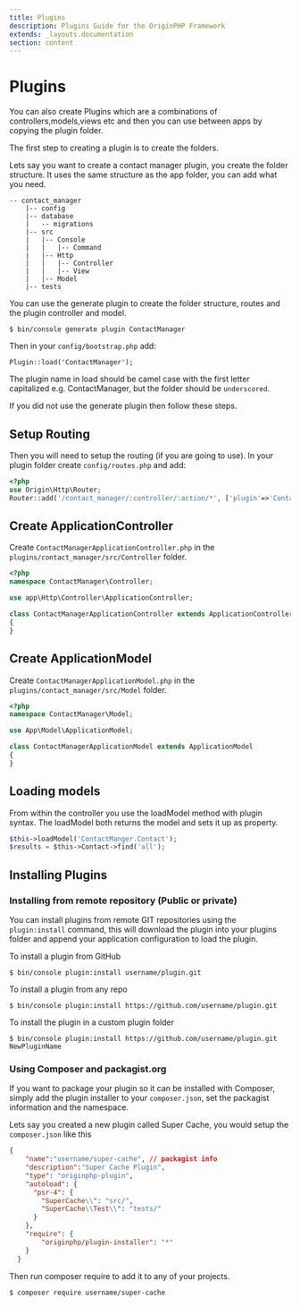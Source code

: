 ```yaml
---
title: Plugins
description: Plugins Guide for the OriginPHP Framework
extends: _layouts.documentation
section: content
---
```

# Plugins 

You can also create Plugins which are a combinations of controllers,models,views etc and then you can use between apps by copying the plugin folder.

The first step to creating a plugin is to create the folders.

Lets say you want to create a contact manager plugin, you create the folder structure. It uses the same structure as the app folder, you can add what you need.

```
-- contact_manager
    |-- config
    |-- database
    |   -- migrations
    |-- src
    |   |-- Console
    |   |   |-- Command
    |   |-- Http
    |   |   |-- Controller
    |   |   |-- View
    |   |-- Model
    |-- tests
```

You can use the generate plugin to create the folder structure, routes and the plugin controller and model.

```linux
$ bin/console generate plugin ContactManager
```

Then in your `config/bootstrap.php` add:

`Plugin::load('ContactManager');` 

The plugin name in load should be camel case with the first letter capitalized e.g. ContactManager, but the folder should be `underscored`.

If you did not use the generate plugin then follow these steps.

## Setup Routing

Then you will need to setup the routing (if you are going to use). In your plugin folder create `config/routes.php` and add:

```php
<?php 
use Origin\Http\Router;
Router::add('/contact_manager/:controller/:action/*', ['plugin'=>'ContactManager']);
```

## Create ApplicationController

Create `ContactManagerApplicationController.php` in the `plugins/contact_manager/src/Controller` folder.

```php
<?php 
namespace ContactManager\Controller;

use app\Http\Controller\ApplicationController;

class ContactManagerApplicationController extends ApplicationController
{
}
```

## Create ApplicationModel

Create `ContactManagerApplicationModel.php` in the `plugins/contact_manager/src/Model` folder.

```php
<?php 
namespace ContactManager\Model;

use App\Model\ApplicationModel;

class ContactManagerApplicationModel extends ApplicationModel
{
}

```

## Loading models

From within the controller you use the loadModel method with plugin syntax. The loadModel both returns the model
and sets it up as property.

```php
$this->loadModel('ContactManger.Contact');
$results = $this->Contact->find('all');
```

## Installing Plugins

### Installing from remote repository (Public or private)

You can install plugins from remote GIT repositories using the `plugin:install` command, this will download the plugin into your plugins folder and append your application configuration to load the plugin.

To install a plugin from GitHub

```linux
$ bin/console plugin:install username/plugin.git 
```

To install a plugin from any repo

```
$ bin/console plugin:install https://github.com/username/plugin.git
```

To install the plugin in a custom plugin folder

```
$ bin/console plugin:install https://github.com/username/plugin.git NewPluginName
```

### Using Composer and packagist.org

If you want to package your plugin so it can be installed with Composer, simply add the plugin installer to your `composer.json`, set the packagist information and the namespace.

Lets say you created a new plugin called Super Cache, you would setup the `composer.json` like this

```json
{
    "name":"username/super-cache", // packagist info
    "description":"Super Cache Plugin",
    "type": "originphp-plugin",
    "autoload": {
      "psr-4": {
        "SuperCache\\": "src/",
        "SuperCache\\Test\\": "tests/"
      }
    },
    "require": {
        "originphp/plugin-installer": "*"
    }
  }
```

Then run composer require to add it to any of your projects.

```linux
$ composer require username/super-cache
```